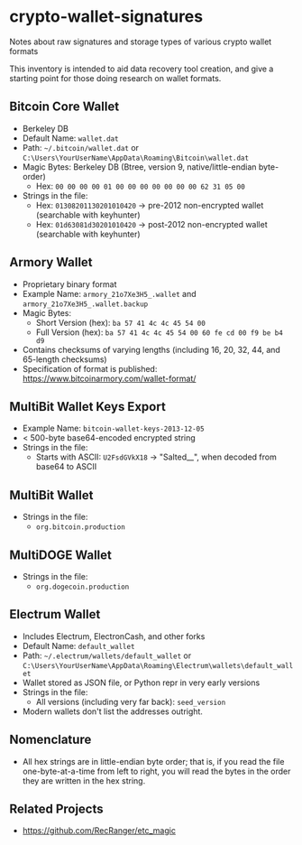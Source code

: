 # crypto-wallet-signatures

Notes about raw signatures and storage types of various crypto wallet formats

This inventory is intended to aid data recovery tool creation, and give a starting point for those doing research on wallet formats.

## Bitcoin Core Wallet

* Berkeley DB
* Default Name: `wallet.dat`
* Path: `~/.bitcoin/wallet.dat` or `C:\Users\YourUserName\AppData\Roaming\Bitcoin\wallet.dat`
* Magic Bytes: Berkeley DB (Btree, version 9, native/little-endian byte-order)
  * Hex: `00 00 00 00 01 00 00 00 00 00 00 00 62 31 05 00`
* Strings in the file:
  * Hex: `01308201130201010420` -> pre-2012 non-encrypted wallet (searchable with keyhunter)
  * Hex: `01d63081d30201010420` -> post-2012 non-encrypted wallet (searchable with keyhunter)

## Armory Wallet

* Proprietary binary format
* Example Name: `armory_21o7Xe3H5_.wallet` and `armory_21o7Xe3H5_.wallet.backup`
* Magic Bytes:
  * Short Version (hex): `ba 57 41 4c 4c 45 54 00`
  * Full Version (hex): `ba 57 41 4c 4c 45 54 00 60 fe cd 00 f9 be b4 d9`
* Contains checksums of varying lengths (including 16, 20, 32, 44, and 65-length checksums)
* Specification of format is published: https://www.bitcoinarmory.com/wallet-format/


## MultiBit Wallet Keys Export

* Example Name: `bitcoin-wallet-keys-2013-12-05`
* \< 500-byte base64-encoded encrypted string
* Strings in the file:
  * Starts with ASCII: `U2FsdGVkX18` -> "Salted__", when decoded from base64 to ASCII


## MultiBit Wallet
* Strings in the file:
  * `org.bitcoin.production`

## MultiDOGE Wallet
* Strings in the file:
  * `org.dogecoin.production`

## Electrum Wallet

* Includes Electrum, ElectronCash, and other forks
* Default Name: `default_wallet`
* Path: `~/.electrum/wallets/default_wallet` or `C:\Users\YourUserName\AppData\Roaming\Electrum\wallets\default_wallet`
* Wallet stored as JSON file, or Python repr in very early versions
* Strings in the file:
  * All versions (including very far back): `seed_version`
* Modern wallets don't list the addresses outright.

## Nomenclature

* All hex strings are in little-endian byte order; that is, if you read the file one-byte-at-a-time from left to right, you will read the bytes in the order they are written in the hex string.

## Related Projects

* https://github.com/RecRanger/etc_magic

